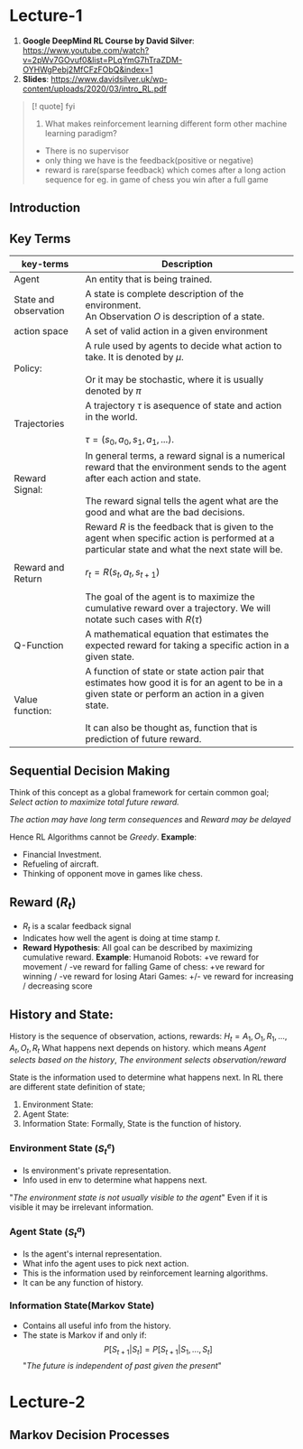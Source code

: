 
# Lecture-1

1. **Google DeepMind RL Course by David Silver**: https://www.youtube.com/watch?v=2pWv7GOvuf0&list=PLqYmG7hTraZDM-OYHWgPebj2MfCFzFObQ&index=1
2. **Slides**: https://www.davidsilver.uk/wp-content/uploads/2020/03/intro_RL.pdf

>[! quote] fyi 
> 1. What makes reinforcement learning different form other machine learning paradigm?
>- There is no supervisor
 >- only thing we have is the feedback(positive or negative)
 >- reward is rare(sparse feedback) which comes after a long action sequence for eg. in game of chess you win after a full game
 
## Introduction

## Key Terms
| key-terms | Description |
| ---- | ---- |
| Agent | An entity that is being trained. |
| State and observation | A state is complete description of the environment.<br>An Observation $O$ is description of a state. |
| action space | A set of valid action in a given environment |
| Policy: | A rule used by agents to decide what action to take. It is denoted by $\mu$.<br><br>Or it may be stochastic, where it is usually denoted by $\pi$ |
| Trajectories | A trajectory $\tau$ is asequence of state and action in the world.<br><br>$\tau=(s_0, a_0, s_1, a_1, ...).$ |
| Reward Signal: | In general terms, a reward signal is a numerical reward that the environment sends to the agent after each action and state.<br><br>The reward signal tells the agent what are the good and what are the bad decisions. |
| Reward and Return | Reward $R$ is the feedback that is given to the agent when specific action is performed at a particular state and what the next state will be.<br><br>$r_t = R(s_t, a_t, s_{t+1})$ <br><br>The goal of the agent is to maximize the cumulative reward over a trajectory. We will notate such cases with $R(\tau)$ |
| Q-Function | A mathematical equation that estimates the expected reward for taking a specific action in a given state. |
| Value function: | A function of state or state action pair that estimates how good it is for an agent to be in a given state or perform an action in a given state.<br><br>It can also be thought as, function that is prediction of future reward. 

## Sequential Decision Making

Think of this concept as a global framework for certain common goal;
*Select action to maximize total future reward.*

*The action may have long term consequences* and *Reward may be delayed*

Hence RL Algorithms cannot be *Greedy*.
**Example**: 
- Financial Investment.
- Refueling of aircraft.
- Thinking of opponent move in games like chess.

## Reward $(R_{t})$
- $R_{t}$ is a scalar feedback signal
- Indicates how well the agent is doing at time stamp $t$.
- **Reward Hypothesis**: All goal can be described by maximizing cumulative reward.
**Example**:
Humanoid Robots: +ve reward for movement / -ve reward for falling
Game of chess: +ve reward for winning / -ve reward for losing
Atari Games: +/- ve reward for increasing / decreasing score

## History and State:

History is the sequence of observation, actions, rewards:
$H_{t}=A_1,O_1,R_1,...,A_t,O_t,R_t$
What happens next depends on history. which means *Agent selects based on the history*, *The environment selects observation/reward*

State is the information used to determine what happens next.
In RL there are different state definition of state;
1. Environment State:
2. Agent State:
3. Information State:
Formally, State is the function of history.
### Environment State $(S^{e}_{t})$

- Is environment's private representation.
- Info used in env to determine what happens next.

"*The environment state is not usually visible to the agent*"
Even if it is visible it may be irrelevant information.

### Agent State $(S^{a}_{t})$

- Is the agent's internal representation.
- What info the agent uses to pick next action.
- This is the information used by reinforcement learning algorithms.
- It can be any function of history.

### Information State(Markov State)

- Contains all useful info from the history.
- The state is Markov if and only if: $$P{[S_{t+1} | S_{t}]} = P[S_{t+1}| S_1,...,S_t]$$"*The future is independent of past given the present*"



# Lecture-2

## Markov Decision Processes
